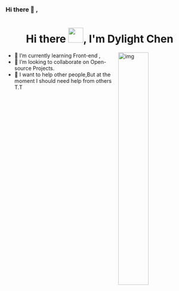 ### Hi there 👋  , 
<h1 align="center">Hi there <img src="https://github.com/sudnyeshtalekar/sudnyeshtalekar/blob/master/Assets/Hi.gif" width="40px">, I'm Dylight Chen</h1>

<img  src="https://github-readme-stats.vercel.app/api?username=DylightChen&show_icons=true&hide_border=true&theme=dark" height="auto"  alt="img" width="40%" align="right" />

- 🌱 I’m currently learning Front-end , 
- 👯 I’m looking to collaborate on Open-source Projects.
- 💬 I want to help other people,But at the moment I should need help from others T.T
<!-- <img width="50%" align="right" src="https://n.sinaimg.cn/sinakd2021521s/82/w1080h602/20210521/bcf7-kqhwhrk8835088.jpg"> -->
<!--
**DylightChen/DylightChen** is a ✨ _special_ ✨ repository because its `README.md` (this file) appears on your GitHub profile.

Here are some ideas to get you started:

- 🔭 I’m currently working on ...
- 🌱 I’m currently learning ...
- 👯 I’m looking to collaborate on ...
- 🤔 I’m looking for help with ...
- 💬 Ask me about ...
- 📫 How to reach me: ...
- 😄 Pronouns: ...
- ⚡ Fun fact: ...
-->
